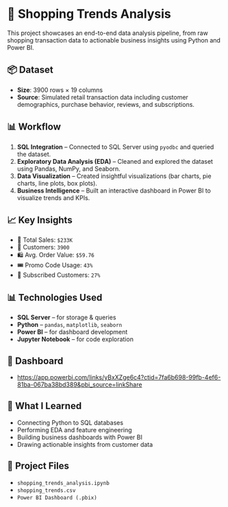 # 🛒 Shopping Trends Analysis

This project showcases an end-to-end data analysis pipeline, from raw shopping transaction data to actionable business insights using Python and Power BI.

## 📦 Dataset
- **Size**: 3900 rows × 19 columns
- **Source**: Simulated retail transaction data including customer demographics, purchase behavior, reviews, and subscriptions.

## 📊 Workflow
1. **SQL Integration** – Connected to SQL Server using `pyodbc` and queried the dataset.
2. **Exploratory Data Analysis (EDA)** – Cleaned and explored the dataset using Pandas, NumPy, and Seaborn.
3. **Data Visualization** – Created insightful visualizations (bar charts, pie charts, line plots, box plots).
4. **Business Intelligence** – Built an interactive dashboard in Power BI to visualize trends and KPIs.

## 📈 Key Insights
- 🧾 Total Sales: `$233K`
- 👥 Customers: `3900`
- 🛍️ Avg. Order Value: `$59.76`
- 🎟 Promo Code Usage: `43%`
- 📩 Subscribed Customers: `27%`

## 📊 Technologies Used
- **SQL Server** – for storage & queries
- **Python** – `pandas`, `matplotlib`, `seaborn`
- **Power BI** – for dashboard development
- **Jupyter Notebook** – for code exploration

## 📎 Dashboard
  - https://app.powerbi.com/links/yBxXZge6c4?ctid=7fa6b698-99fb-4ef6-81ba-067ba38bd389&pbi_source=linkShare

## 🧠 What I Learned
- Connecting Python to SQL databases
- Performing EDA and feature engineering
- Building business dashboards with Power BI
- Drawing actionable insights from customer data

## 📁 Project Files
- `shopping_trends_analysis.ipynb`
- `shopping_trends.csv`
- `Power BI Dashboard (.pbix)`
